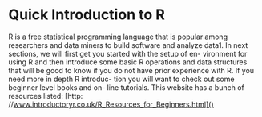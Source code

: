 # Quick Introduction to R
R is a free statistical programming language that is popular among researchers and data miners to build software and analyze data1. In next sections, we will first get you started with the setup of en- vironment for using R and then introduce some basic R operations and data structures that will be good to know if you do not have prior experience with R. If you need more in depth R introduc- tion you will want to check out some beginner level books and on- line tutorials. This website has a bunch of resources listed: [http: //www.introductoryr.co.uk/R_Resources_for_Beginners.html]()
